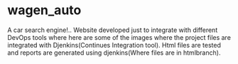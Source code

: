 # wagen_auto
A car search engine!..
Website developed just to integrate with different DevOps tools where here are some of the images where the project files are integrated with Djenkins(Continues Integration tool). Html files are tested and reports are generated using djenkins(Where files are in htmlbranch).

